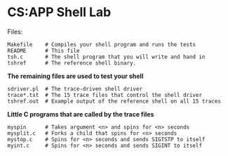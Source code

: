 # CS:APP Shell Lab


Files:

```
Makefile	# Compiles your shell program and runs the tests
README		# This file
tsh.c		# The shell program that you will write and hand in
tshref		# The reference shell binary.
```

**The remaining files are used to test your shell**

```
sdriver.pl	# The trace-driven shell driver
trace*.txt	# The 15 trace files that control the shell driver
tshref.out 	# Example output of the reference shell on all 15 traces
```

**Little C programs that are called by the trace files**

```
myspin      # Takes argument <n> and spins for <n> seconds
mysplit.c	# Forks a child that spins for <n> seconds
mystop.c    # Spins for <n> seconds and sends SIGTSTP to itself
myint.c     # Spins for <n> seconds and sends SIGINT to itself
```
